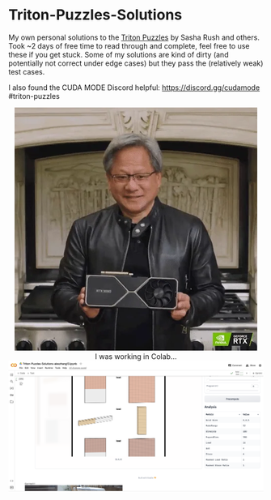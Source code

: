 # Triton-Puzzles-Solutions
My own personal solutions to the [Triton Puzzles](https://github.com/srush/Triton-Puzzles) by Sasha Rush and others. Took ~2 days of free time to read through and complete, feel free to use these if you get stuck. Some of my solutions are kind of dirty (and potentially not correct under edge cases) but they pass the (relatively weak) test cases.

I also found the CUDA MODE Discord helpful: https://discord.gg/cudamode #triton-puzzles

<p align="center">
  <img src="jensen-happy.gif"></img>
  <br>
  I was working in Colab...
  <img src="p12_complete.png"></img>
</p>
